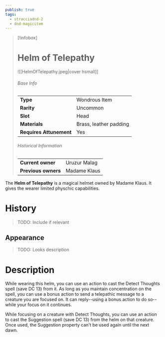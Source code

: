 ```yaml
---
publish: true
tags:
  - stracciadnd-2
  - dnd-magicitem
---
```

> [!infobox]  
> # Helm of Telepathy
> ![[HelmOfTelepathy.jpeg|cover hsmall]]
> ###### Base Info
> | | |
> |---|---|
> | **Type** | Wondrous Item |
> | **Rarity** | Uncommon |
> | **Slot** | Head |
> | **Materials** | Brass, leather padding |
> | **Requires Attunement** | Yes |
> ###### Historical Information
> | | |
> |---|---|
> | **Current owner** | Uruzur Malag |
> | **Previous owners** | Madame Klaus |

The **Helm of Telepathy** is a magical helmet owned by Madame Klaus. It gives the wearer limited physchic capabilities.
# History
> TODO: Include if relevant
## Appearance
> TODO: Looks description
# Description
While wearing this helm, you can use an action to cast the Detect Thoughts spell (save DC 13) from it. As long as you maintain concentration on the spell, you can use a bonus action to send a telepathic message to a creature you are focused on. It can reply--using a bonus action to do so--while your focus on it continues.

While focusing on a creature with Detect Thoughts, you can use an action to cast the Suggestion spell (save DC 13) from the helm on that creature. Once used, the Suggestion property can't be used again until the next dawn.